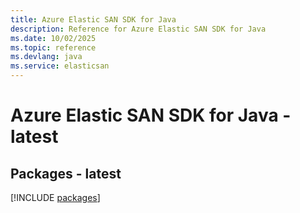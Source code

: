 ```yaml
---
title: Azure Elastic SAN SDK for Java
description: Reference for Azure Elastic SAN SDK for Java
ms.date: 10/02/2025
ms.topic: reference
ms.devlang: java
ms.service: elasticsan
---
```

# Azure Elastic SAN SDK for Java - latest
## Packages - latest
[!INCLUDE [packages](elastic-san-index.md)]